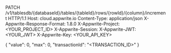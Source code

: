 PATCH /v1/tablesdb/{databaseId}/tables/{tableId}/rows/{rowId}/{column}/increment HTTP/1.1
Host: cloud.appwrite.io
Content-Type: application/json
X-Appwrite-Response-Format: 1.8.0
X-Appwrite-Project: <YOUR_PROJECT_ID>
X-Appwrite-Session: 
X-Appwrite-JWT: <YOUR_JWT>
X-Appwrite-Key: <YOUR_API_KEY>

{
  "value": 0,
  "max": 0,
  "transactionId": "<TRANSACTION_ID>"
}
